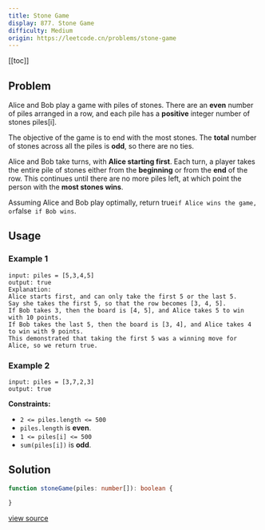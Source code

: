 ```yaml
---
title: Stone Game
display: 877. Stone Game
difficulty: Medium
origin: https://leetcode.cn/problems/stone-game
---
```


[[toc]]

## Problem

Alice and Bob play a game with piles of stones. There are an **even** number of piles arranged in a row, and each pile has a **positive** integer number of stones piles[i].

The objective of the game is to end with the most stones. The **total** number of stones across all the piles is **odd**, so there are no ties.

Alice and Bob take turns, with **Alice starting first**. Each turn, a player takes the entire pile of stones either from the **beginning** or from the **end** of the row. This continues until there are no more piles left, at which point the person with the **most stones wins**.

Assuming Alice and Bob play optimally, return true` if Alice wins the game, or `false` if Bob wins`.

## Usage

### Example 1

```
input: piles = [5,3,4,5]
output: true
Explanation:
Alice starts first, and can only take the first 5 or the last 5.
Say she takes the first 5, so that the row becomes [3, 4, 5].
If Bob takes 3, then the board is [4, 5], and Alice takes 5 to win with 10 points.
If Bob takes the last 5, then the board is [3, 4], and Alice takes 4 to win with 9 points.
This demonstrated that taking the first 5 was a winning move for Alice, so we return true.
```

### Example 2

```
input: piles = [3,7,2,3]
output: true
```


**Constraints:**

- <code>2 &lt;= piles.length &lt;= 500</code>
- <code>piles.length</code> is **even**.
- <code>1 &lt;= piles[i] &lt;= 500</code>
- <code>sum(piles[i])</code> is **odd**.


## Solution

```ts
function stoneGame(piles: number[]): boolean {

}
```

[view source](https://leetcode.cn/problems/stone-game)
